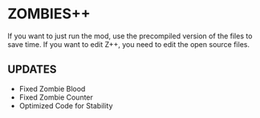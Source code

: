 # ZOMBIES++
If you want to just run the mod, use the precompiled version of the files to save time. If you want to edit Z++, you need to edit the open source files.
## UPDATES
- Fixed Zombie Blood
- Fixed Zombie Counter
- Optimized Code for Stability
